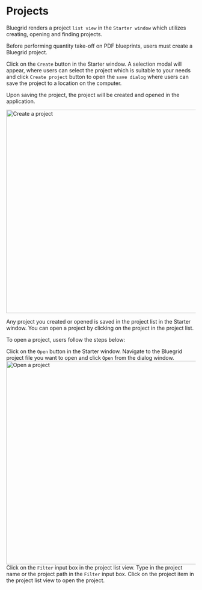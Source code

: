 # Projects

<p>Bluegrid renders a project <code>list view</code> in the <code>Starter window</code> which utilizes creating, opening and finding projects.</p>
<procedure title="Create a project" id="create-project">
<p>Before performing quantity take-off on PDF blueprints, users must create a Bluegrid project.</p>
<step>Click on the <code>Create</code> button in the Starter window. </step>
<step>A selection modal will appear, where users can select the project which is suitable to your needs and click <code>Create project</code> button to open the <code>save dialog</code> where users can save the project to a location on the computer. </step>
<p>Upon saving the project, the project will be created and opened in the application.</p>

<img src="create_project.png"  alt="Create a project"  width="540"/>
</procedure>
<note>
    <p>
        Any project you created or opened is saved in the project list in the Starter window. You can open a project by clicking on the project in the project list.
    </p>
</note>

<procedure title="Open a project" id="open-project">
<p>
To open a project, users follow the steps below:
</p>
<step>Click on the <code>Open</code> button in the Starter window. </step>
<step>Navigate to the Bluegrid project file you want to open and click <code>Open</code> from the dialog window.</step>
<img src="open_project.png" alt="Open a project" width="540"/>
</procedure>
<procedure title="Find and open a project from project list view" id="find-project">
    <step>
        Click on the <code>Filter</code> input box in the project list view.
</step>
<step>Type in the project name or the project path in the <code>Filter</code> input box.</step>
<step>Click on the project item in the project list view to open the project.</step>
</procedure>

